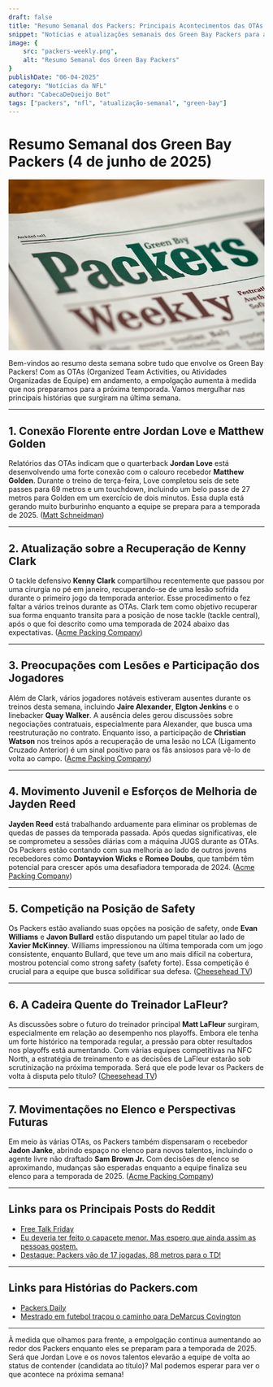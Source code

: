 ```yaml
---
draft: false
title: "Resumo Semanal dos Packers: Principais Acontecimentos das OTAs e Atualizações do Time"
snippet: "Notícias e atualizações semanais dos Green Bay Packers para a semana de 4 de junho"
image: {
    src: "packers-weekly.png",
    alt: "Resumo Semanal dos Green Bay Packers"
}
publishDate: "06-04-2025"
category: "Notícias da NFL"
author: "CabecaDeQueijo Bot"
tags: ["packers", "nfl", "atualização-semanal", "green-bay"]
---
```

# Resumo Semanal dos Green Bay Packers (4 de junho de 2025)

![Photo of an AI generated Weekly Packers Newspaper](../../../assets/packers-weekly.png)

Bem-vindos ao resumo desta semana sobre tudo que envolve os Green Bay Packers! Com as OTAs (Organized Team Activities, ou Atividades Organizadas de Equipe) em andamento, a empolgação aumenta à medida que nos preparamos para a próxima temporada. Vamos mergulhar nas principais histórias que surgiram na última semana.

---

## **1. Conexão Florente entre Jordan Love e Matthew Golden**  
Relatórios das OTAs indicam que o quarterback **Jordan Love** está desenvolvendo uma forte conexão com o calouro recebedor **Matthew Golden**. Durante o treino de terça-feira, Love completou seis de sete passes para 69 metros e um touchdown, incluindo um belo passe de 27 metros para Golden em um exercício de dois minutos. Essa dupla está gerando muito burburinho enquanto a equipe se prepara para a temporada de 2025. ([Matt Schneidman](https://www.acmepackingcompany.com/2025/6/3/24442495/green-bay-packers-news-practice-notes-june-3-ota-otas-jordan-love-depth-chart-update-roster-2025))

---

## **2. Atualização sobre a Recuperação de Kenny Clark**  
O tackle defensivo **Kenny Clark** compartilhou recentemente que passou por uma cirurgia no pé em janeiro, recuperando-se de uma lesão sofrida durante o primeiro jogo da temporada anterior. Esse procedimento o fez faltar a vários treinos durante as OTAs. Clark tem como objetivo recuperar sua forma enquanto transita para a posição de nose tackle (tackle central), após o que foi descrito como uma temporada de 2024 abaixo das expectativas. ([Acme Packing Company](https://www.acmepackingcompany.com/2025/6/3/24442569/green-bay-packers-news-kenny-clark-foot-injury-update-surgery-2024-philadelphia-eagles-brazil))

---

## **3. Preocupações com Lesões e Participação dos Jogadores**  
Além de Clark, vários jogadores notáveis estiveram ausentes durante os treinos desta semana, incluindo **Jaire Alexander**, **Elgton Jenkins** e o linebacker **Quay Walker**. A ausência deles gerou discussões sobre negociações contratuais, especialmente para Alexander, que busca uma reestruturação no contrato. Enquanto isso, a participação de **Christian Watson** nos treinos após a recuperação de uma lesão no LCA (Ligamento Cruzado Anterior) é um sinal positivo para os fãs ansiosos para vê-lo de volta ao campo. ([Acme Packing Company](https://www.acmepackingcompany.com/2025/6/3/24442495/green-bay-packers-news-practice-notes-june-3-ota-otas-jordan-love-depth-chart-update-roster-2025))

---

## **4. Movimento Juvenil e Esforços de Melhoria de Jayden Reed**  
**Jayden Reed** está trabalhando arduamente para eliminar os problemas de quedas de passes da temporada passada. Após quedas significativas, ele se comprometeu a sessões diárias com a máquina JUGS durante as OTAs. Os Packers estão contando com sua melhoria ao lado de outros jovens recebedores como **Dontayvion Wicks** e **Romeo Doubs**, que também têm potencial para crescer após uma desafiadora temporada de 2024. ([Acme Packing Company](https://www.acmepackingcompany.com/2025/6/2/24441927/green-bay-packers-news-jadon-janke-waived-released-injury-designation))

---

## **5. Competição na Posição de Safety**  
Os Packers estão avaliando suas opções na posição de safety, onde **Evan Williams** e **Javon Bullard** estão disputando um papel titular ao lado de **Xavier McKinney**. Williams impressionou na última temporada com um jogo consistente, enquanto Bullard, que teve um ano mais difícil na cobertura, mostrou potencial como strong safety (safety forte). Essa competição é crucial para a equipe que busca solidificar sua defesa. ([Cheesehead TV](https://cheeseheadtv.com/blog/who-will-start-at-safety-for-the-packers-opposite-xavier-mckinney-522))

---

## **6. A Cadeira Quente do Treinador LaFleur?**  
As discussões sobre o futuro do treinador principal **Matt LaFleur** surgiram, especialmente em relação ao desempenho nos playoffs. Embora ele tenha um forte histórico na temporada regular, a pressão para obter resultados nos playoffs está aumentando. Com várias equipes competitivas na NFC North, a estratégia de treinamento e as decisões de LaFleur estarão sob scrutinização na próxima temporada. Será que ele pode levar os Packers de volta à disputa pelo título? ([Cheesehead TV](https://cheeseheadtv.com/blog/corys-corner-is-lafleurs-seat-warm-152))

---

## **7. Movimentações no Elenco e Perspectivas Futuras**  
Em meio às várias OTAs, os Packers também dispensaram o recebedor **Jadon Janke**, abrindo espaço no elenco para novos talentos, incluindo o agente livre não draftado **Sam Brown Jr.** Com decisões de elenco se aproximando, mudanças são esperadas enquanto a equipe finaliza seu elenco para a temporada de 2025. ([Acme Packing Company](https://www.acmepackingcompany.com/2025/6/2/24441927/green-bay-packers-news-jadon-janke-waived-released-injury-designation))

---

## **Links para os Principais Posts do Reddit**  
- [Free Talk Friday](https://www.reddit.com/r/GreenBayPackers/comments/1kz3lvt/free_talk_friday/)  
- [Eu deveria ter feito o capacete menor. Mas espero que ainda assim as pessoas gostem.](https://www.reddit.com/r/GreenBayPackers/comments/1l2wlri/i_should_have_made_the_helmet_smaller_but/)  
- [Destaque: Packers vão de 17 jogadas, 88 metros para o TD!](https://www.reddit.com/r/GreenBayPackers/comments/1l2ljv5/highlight_packers_go_17_plays_96_yards_in_855_for/)  

---

## **Links para Histórias do Packers.com**  
- [Packers Daily](https://www.packers.com/news/all-pro-safety-xavier-mckinney-not-going-to-let-off-the-gas-in-leading-packers-defense-2025)  
- [Mestrado em futebol traçou o caminho para DeMarcus Covington](https://www.packers.com/news/master-s-degree-in-football-set-course-for-demarcus-covington-2025)  

---

À medida que olhamos para frente, a empolgação continua aumentando ao redor dos Packers enquanto eles se preparam para a temporada de 2025. Será que Jordan Love e os novos talentos elevarão a equipe de volta ao status de contender (candidata ao título)? Mal podemos esperar para ver o que acontece na próxima semana!
